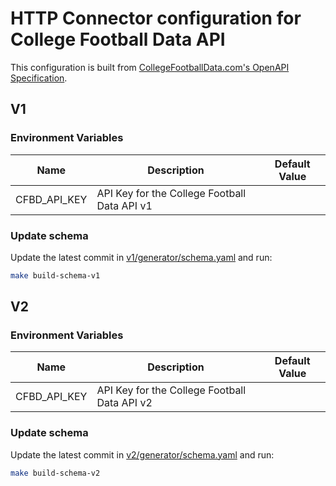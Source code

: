# HTTP Connector configuration for College Football Data API

This configuration is built from [CollegeFootballData.com's OpenAPI Specification](https://collegefootballdata.com/).

## V1

### Environment Variables

| Name         | Description                                  | Default Value |
| ------------ | -------------------------------------------- | ------------- |
| CFBD_API_KEY | API Key for the College Football Data API v1 |               |

### Update schema

Update the latest commit in [v1/generator/schema.yaml](v1/generator/schema.yaml) and run:

```sh
make build-schema-v1
```

## V2

### Environment Variables

| Name         | Description                                  | Default Value |
| ------------ | -------------------------------------------- | ------------- |
| CFBD_API_KEY | API Key for the College Football Data API v2 |               |

### Update schema

Update the latest commit in [v2/generator/schema.yaml](v2/generator/schema.yaml) and run:

```sh
make build-schema-v2
```
